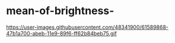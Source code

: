 # mean-of-brightness-

https://user-images.githubusercontent.com/48341900/61589868-47b1a700-abeb-11e9-89f6-ff62b84beb75.gif
